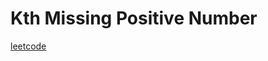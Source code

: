 Kth Missing Positive Number
===========================
[leetcode](https://leetcode.com/problems/kth-missing-positive-number)
